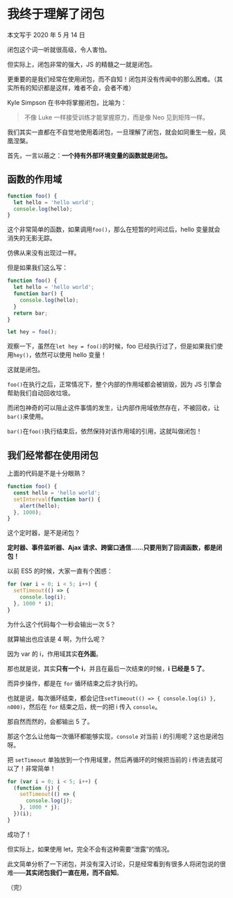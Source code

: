 # 我终于理解了闭包

本文写于 2020 年 5 月 14 日

闭包这个词一听就很高级，令人害怕。

但实际上，闭包非常的强大，JS 的精髓之一就是闭包。

更重要的是我们经常在使用闭包，而不自知！闭包并没有传闻中的那么困难。（其实所有的知识都是这样，难者不会，会者不难）

Kyle Simpson 在书中将掌握闭包，比喻为：

> 不像 Luke 一样接受训练才能掌握原力，而是像 Neo 见到矩阵一样。

我们其实一直都在不自觉地使用着闭包，一旦理解了闭包，就会如同重生一般，凤凰涅槃。

首先，一言以蔽之：**一个持有外部环境变量的函数就是闭包。**

## 函数的作用域

```javascript
function foo() {
  let hello = 'hello world';
  console.log(hello);
}
```

这个非常简单的函数，如果调用`foo()`，那么在短暂的时间过后，hello 变量就会消失的无影无踪。

仿佛从来没有出现过一样。

但是如果我们这么写：

```javascript
function foo() {
  let hello = 'hello world';
  function bar() {
    console.log(hello);
  }
  return bar;
}

let hey = foo();
```

观察一下，虽然在`let hey = foo()`的时候，foo 已经执行过了，但是如果我们使用`hey()`，依然可以使用 hello 变量！

这就是闭包。

`foo()`在执行之后，正常情况下，整个内部的作用域都会被销毁，因为 JS 引擎会帮助我们自动回收垃圾。

而闭包神奇的可以阻止这件事情的发生，让内部作用域依然存在，不被回收，让`bar()`来使用。

`bar()`在`foo()`执行结束后，依然保持对该作用域的引用，这就叫做闭包！

## 我们经常都在使用闭包

上面的代码是不是十分眼熟？

```javascript
function foo() {
  const hello = 'hello world';
  setInterval(function bar() {
    alert(hello);
  }, 1000);
}
```

这个定时器，是不是闭包？

**定时器、事件监听器、Ajax 请求、跨窗口通信……只要用到了回调函数，都是闭包！**

以前 ES5 的时候，大家一直有个困惑：

```javascript
for (var i = 0; i < 5; i++) {
  setTimeout(() => {
    console.log(i);
  }, 1000 * i);
}
```

为什么这个代码每个一秒会输出一次 5？

就算输出也应该是 4 啊，为什么呢？

因为 var 的 i，作用域其实**在外面**。

那也就是说，其实**只有一个 i**，并且在最后一次结束的时候，**i 已经是 5 了**。

而异步操作，都是在 `for` 循环结束之后才执行的。

也就是说，每次循环结束，都会记住`setTimeout(() => { console.log(i) }, n000)`，然后在 `for` 结束之后，统一的把 i 传入 `console`。

那自然而然的，会都输出 5 了。

那这个怎么让他每一次循环都能够实现，`console` 对当前 i 的引用呢？这也是闭包呀。

把 `setTimeout` 单独放到一个作用域里，然后再循环的时候把当前的 i 传进去就可以了！非常简单！

```javascript
for (var i = 0; i < 5; i++) {
  (function (j) {
    setTimeout(() => {
      console.log(j);
    }, 1000 * j);
  })(i);
}
```

成功了！

但实际上，如果使用 let，完全不会有这种需要“泄露”的情况。

此文简单分析了一下闭包，并没有深入讨论，只是经常看到有很多人将闭包说的很难——**其实闭包我们一直在用，而不自知**。

（完）
